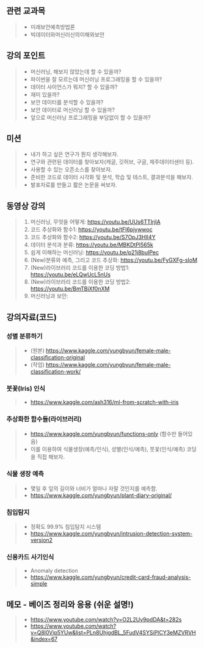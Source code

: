 ## 관련 교과목
> * 미래보안예측방법론
> * 빅데이터와머신러신의이해와보안

## 강의 포인트
> * 머신러닝, 해보지 않았는데 할 수 있을까?
> * 파이썬을 잘 모르는데 머신러닝 프로그래밍을 할 수 있을까?
> * 데이터 사이언스가 뭐지? 할 수 있을까?
> * 재미 있을까?
> * 보안 데이터를 분석할 수 있을까?
> * 보안 데이터로 머신러닝 할 수 있을까? 
> * 앞으로 머신러닝 프로그래밍을 부담없이 할 수 있을까?

## 미션 
> * 내가 하고 싶은 연구가 뭔지 생각해보자.
> * 연구와 관련된 데이터를 찾아보자(캐글, 깃허브, 구글, 제주데이터센터 등).
> * 사용할 수 있는 오픈소스를 찾아보자. 
> * 준비한 코드로 데이터 시각화 및 분석, 학습 및 테스트, 결과분석을 해보자.
> * 발표자료를 만들고 짧은 논문을 써보자. 

## 동영상 강의
> 1. 머신러닝, 무엇을 어떻게: https://youtu.be/UUs6TTIrjlA
> 2. 코드 추상화와 함수1: https://youtu.be/tFl6pjywwoc
> 3. 코드 추상화와 함수2: https://youtu.be/S7OpJ3HlI4Y
> 4. 데이터 분석과 분류: https://youtu.be/MBKDtPl565k
> 5. 쉽게 이해하는 머신러닝: https://youtu.be/p21j8buIPec
> 6. (New)분류와 예측, 그리고 코드 추상화: https://youtu.be/FyGXFg-sIoM
> 7. (New)라이브러리 코드를 이용한 코딩 방법1: https://youtu.be/eLQwUcL5nUs
> 8. (New)라이브러리 코드를 이용한 코딩 방법2: https://youtu.be/BmTBiXf0nXM
> 9. 머신러닝과 보안: 

## 강의자료(코드)

### 성별 분류하기
> * (원본) https://www.kaggle.com/yungbyun/female-male-classification-original
> * (작업) https://www.kaggle.com/yungbyun/female-male-classification-work/

### 붓꽃(Iris) 인식
> * https://www.kaggle.com/ash316/ml-from-scratch-with-iris

### 추상화한 함수들(라이브러리)
> * https://www.kaggle.com/yungbyun/functions-only (함수만 들어있음) 
> * 이를 이용하여 식물생장(예측/인식), 성별(인식/예측), 붓꽃(인식/예측) 코딩을 직접 해보자. 

### 식물 생장 예측
> * 몇일 후 잎의 길이와 너비가 얼마나 자랄 것인지를 예측함. <br/>
> * https://www.kaggle.com/yungbyun/plant-diary-original/

### 침입탐지
> * 정확도 99.9% 침입탐지 시스템 
> * https://www.kaggle.com/yungbyun/intrusion-detection-system-version2

### 신용카드 사기인식
> * Anomaly detection 
> * https://www.kaggle.com/yungbyun/credit-card-fraud-analysis-simple

## 메모 - 베이즈 정리와 응용 (쉬운 설명!)
> * https://www.youtube.com/watch?v=O2L2Uv9pdDA&t=282s
> * https://www.youtube.com/watch?v=Q8l0Vip5YUw&list=PLn8UhjgdBL_5FudV4SYSiPlCY3eMZVRVH&index=67

